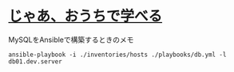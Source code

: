 # [じゃあ、おうちで学べる](http://syu-m-5151.hatenablog.com/)
MySQLをAnsibleで構築するときのメモ

```
ansible-playbook -i ./inventories/hosts ./playbooks/db.yml -l db01.dev.server
```
